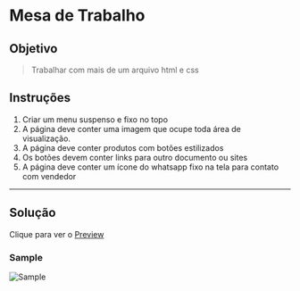 # Mesa de Trabalho
## Objetivo

> Trabalhar com mais de um arquivo html e css

## Instruções

1. Criar um menu suspenso e fixo no topo
2. A página deve conter uma imagem que ocupe toda área de visualização.
3. A página deve conter produtos com botões estilizados
4. Os botões devem conter links para outro documento ou sites
5. A página deve conter um ícone do whatsapp fixo na tela para contato com vendedor

---

## Solução

Clique para ver o [Preview](https://htmlpreview.github.io/?https://github.com/EverSilverio/DH/blob/master/FrontEnd/aula12/index.html)

### Sample
![Sample](https://user-images.githubusercontent.com/5773748/131760560-657a1b6d-c1a0-4667-be80-ce2d943f14d3.png)

